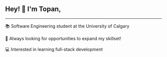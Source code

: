 ## Hey! 👋 I'm Topan,
___

📚 Software Engineering student at the University of Calgary<br><br>
🧠 Always looking for opportunities to expand my skillset!<br><br>
💻 Interested in learning full-stack development

